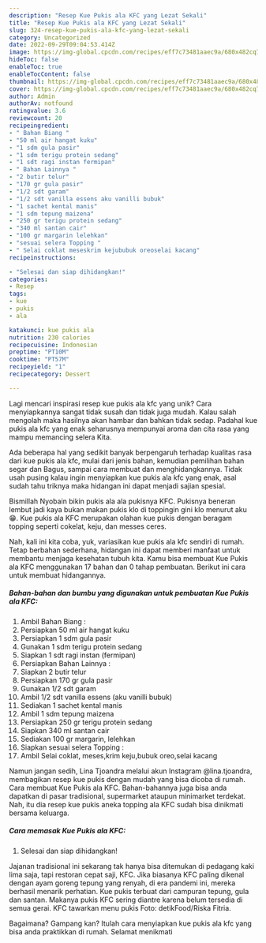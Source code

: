 ```yaml
---
description: "Resep Kue Pukis ala KFC yang Lezat Sekali"
title: "Resep Kue Pukis ala KFC yang Lezat Sekali"
slug: 324-resep-kue-pukis-ala-kfc-yang-lezat-sekali
category: Uncategorized
date: 2022-09-29T09:04:53.414Z
image: https://img-global.cpcdn.com/recipes/eff7c73481aaec9a/680x482cq70/kue-pukis-ala-kfc-foto-resep-utama.jpg
hideToc: false
enableToc: true
enableTocContent: false
thumbnail: https://img-global.cpcdn.com/recipes/eff7c73481aaec9a/680x482cq70/kue-pukis-ala-kfc-foto-resep-utama.jpg
cover: https://img-global.cpcdn.com/recipes/eff7c73481aaec9a/680x482cq70/kue-pukis-ala-kfc-foto-resep-utama.jpg
author: Admin
authorAv: notfound
ratingvalue: 3.6
reviewcount: 20
recipeingredient:
- " Bahan Biang "
- "50 ml air hangat kuku"
- "1 sdm gula pasir"
- "1 sdm terigu protein sedang"
- "1 sdt ragi instan fermipan"
- " Bahan Lainnya "
- "2 butir telur"
- "170 gr gula pasir"
- "1/2 sdt garam"
- "1/2 sdt vanilla essens aku vanilli bubuk"
- "1 sachet kental manis"
- "1 sdm tepung maizena"
- "250 gr terigu protein sedang"
- "340 ml santan cair"
- "100 gr margarin lelehkan"
- "sesuai selera Topping "
- " Selai coklat meseskrim kejububuk oreoselai kacang"
recipeinstructions:

- "Selesai dan siap dihidangkan!"
categories:
- Resep
tags:
- kue
- pukis
- ala

katakunci: kue pukis ala 
nutrition: 230 calories
recipecuisine: Indonesian
preptime: "PT10M"
cooktime: "PT57M"
recipeyield: "1"
recipecategory: Dessert

---
```





Lagi mencari inspirasi resep kue pukis ala kfc yang unik? Cara menyiapkannya sangat tidak susah dan tidak juga mudah. Kalau salah mengolah maka hasilnya akan hambar dan bahkan tidak sedap. Padahal kue pukis ala kfc yang enak seharusnya mempunyai aroma dan cita rasa yang mampu memancing selera Kita.





Ada beberapa hal yang sedikit banyak berpengaruh terhadap kualitas rasa dari kue pukis ala kfc, mulai dari jenis bahan, kemudian pemilihan bahan segar dan Bagus, sampai cara membuat dan menghidangkannya. Tidak usah pusing kalau ingin menyiapkan kue pukis ala kfc yang enak,      asal sudah tahu triknya maka hidangan ini dapat menjadi sajian spesial.














Bismillah Nyobain bikin pukis ala ala pukisnya KFC. Pukisnya beneran lembut jadi kaya bukan makan pukis klo di toppingin gini klo menurut aku 😁. Kue pukis ala KFC merupakan olahan kue pukis dengan beragam topping seperti cokelat, keju, dan messes ceres.






Nah, kali ini kita coba, yuk, variasikan kue pukis ala kfc sendiri di rumah. Tetap berbahan sederhana, hidangan ini dapat memberi manfaat untuk membantu menjaga kesehatan tubuh kita. Kamu bisa membuat Kue Pukis ala KFC menggunakan 17 bahan dan 0 tahap pembuatan. Berikut ini cara untuk membuat hidangannya.

<!--inarticleads1-->

##### Bahan-bahan dan bumbu yang digunakan untuk pembuatan Kue Pukis ala KFC:

1. Ambil  Bahan Biang :
1. Persiapkan 50 ml air hangat kuku
1. Persiapkan 1 sdm gula pasir
1. Gunakan 1 sdm terigu protein sedang
1. Siapkan 1 sdt ragi instan (fermipan)
1. Persiapkan  Bahan Lainnya :
1. Siapkan 2 butir telur
1. Persiapkan 170 gr gula pasir
1. Gunakan 1/2 sdt garam
1. Ambil 1/2 sdt vanilla essens (aku vanilli bubuk)
1. Sediakan 1 sachet kental manis
1. Ambil 1 sdm tepung maizena
1. Persiapkan 250 gr terigu protein sedang
1. Siapkan 340 ml santan cair
1. Sediakan 100 gr margarin, lelehkan
1. Siapkan sesuai selera Topping :
1. Ambil  Selai coklat, meses,krim keju,bubuk oreo,selai kacang


Namun jangan sedih, Lina Tjoandra melalui akun Instagram @lina.tjoandra, membagikan resep kue pukis dengan mudah yang bisa dicoba di rumah. Cara membuat Kue Pukis ala KFC. Bahan-bahannya juga bisa anda dapatkan di pasar tradisional, supermarket ataupun minimarket terdekat. Nah, itu dia resep kue pukis aneka topping ala KFC sudah bisa dinikmati bersama keluarga. 

<!--inarticleads2-->

##### Cara memasak Kue Pukis ala KFC:


1. Selesai dan siap dihidangkan!

Jajanan tradisional ini sekarang tak hanya bisa ditemukan di pedagang kaki lima saja, tapi restoran cepat saji, KFC. Jika biasanya KFC paling dikenal dengan ayam goreng tepung yang renyah, di era pandemi ini, mereka berhasil menarik perhatian. Kue pukis terbuat dari campuran tepung, gula dan santan. Makanya pukis KFC sering diantre karena belum tersedia di semua gerai. KFC tawarkan menu pukis Foto: detikFood/Riska Fitria. 

Bagaimana? Gampang kan? Itulah cara menyiapkan kue pukis ala kfc yang bisa anda praktikkan di rumah. Selamat menikmati
